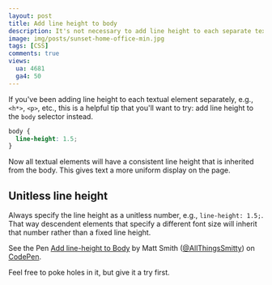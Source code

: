 ```yaml
---
layout: post
title: Add line height to body
description: It's not necessary to add line height to each separate textual element. Here's a helpful tip for elements to inherit line height from the body.
image: img/posts/sunset-home-office-min.jpg
tags: [CSS]
comments: true
views:
  ua: 4681
  ga4: 50
---
```


If you've been adding line height to each textual element separately, e.g., `<h*>`, `<p>`, etc., this is a helpful tip that you'll want to try: add line height to the `body` selector instead.

```css
body {
  line-height: 1.5;
}
```

Now all textual elements will have a consistent line height that is inherited from the body. This gives text a more uniform display on the page.

## Unitless line height

Always specify the line height as a unitless number, e.g., `line-height: 1.5;`. That way descendent elements that specify a different font size will inherit that number rather than a fixed line height.

<div class="embed">
  <p class="codepen" data-height="450" data-slug-hash="VjbdYd" data-default-tab="result" data-user="AllThingsSmitty" data-embed-version="2" data-pen-title="Add line-height to Body" class="codepen">See the Pen <a href="http://codepen.io/AllThingsSmitty/pen/VjbdYd/">Add line-height to Body</a> by Matt Smith (<a href="http://codepen.io/AllThingsSmitty">@AllThingsSmitty</a>) on <a href="http://codepen.io">CodePen</a>.</p>
  <script async src="https://production-assets.codepen.io/assets/embed/ei.js"></script>
</div>

Feel free to poke holes in it, but give it a try first.